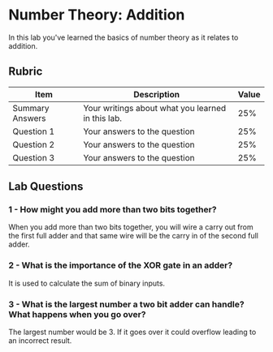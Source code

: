 # Number Theory: Addition

In this lab you've learned the basics of number theory as it relates to addition.

## Rubric

| Item | Description | Value |
| ---- | ----------- | ----- |
| Summary Answers | Your writings about what you learned in this lab. | 25% |
| Question 1 | Your answers to the question | 25% |
| Question 2 | Your answers to the question | 25% |
| Question 3 | Your answers to the question | 25% |

## Lab Questions

### 1 - How might you add more than two bits together?

When you add more than two bits together, you will wire a carry out from the first full adder and that same wire will be the carry in of the second full adder.

### 2 - What is the importance of the XOR gate in an adder?

It is used to calculate the sum of binary inputs.

### 3 - What is the largest number a two bit adder can handle? What happens when you go over?

The largest number would be 3. If it goes over it could overflow leading to an incorrect result.
